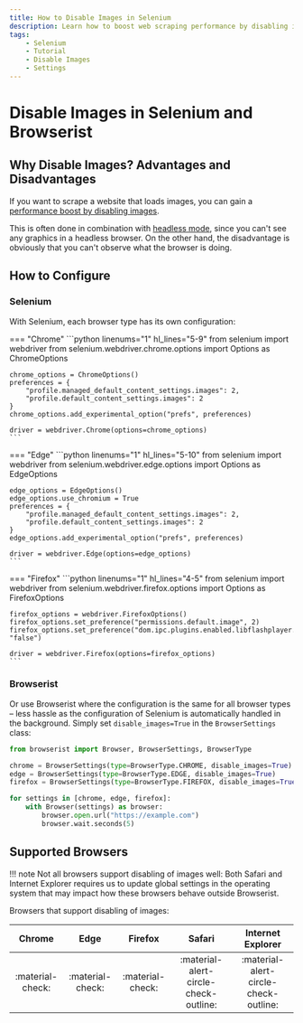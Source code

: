 ```yaml
---
title: How to Disable Images in Selenium
description: Learn how to boost web scraping performance by disabling images in Selenium. Or use the Browserist extension to make the configuration even easier. Includes code examples for beginners and advanced users.
tags:
    - Selenium
    - Tutorial
    - Disable Images
    - Settings
---
```


# Disable Images in Selenium and Browserist
## Why Disable Images? Advantages and Disadvantages
If you want to scrape a website that loads images, you can gain a [performance boost by disabling images](../../performance/disable-images.md).

This is often done in combination with [headless mode](headless-mode.md), since you can't see any graphics in a headless browser. On the other hand, the disadvantage is obviously that you can't observe what the browser is doing.

## How to Configure
### Selenium
With Selenium, each browser type has its own configuration:

=== "Chrome"
    ```python linenums="1" hl_lines="5-9"
    from selenium import webdriver
    from selenium.webdriver.chrome.options import Options as ChromeOptions

    chrome_options = ChromeOptions()
    preferences = {
        "profile.managed_default_content_settings.images": 2,
        "profile.default_content_settings.images": 2
    }
    chrome_options.add_experimental_option("prefs", preferences)

    driver = webdriver.Chrome(options=chrome_options)
    ```

=== "Edge"
    ```python linenums="1" hl_lines="5-10"
    from selenium import webdriver
    from selenium.webdriver.edge.options import Options as EdgeOptions

    edge_options = EdgeOptions()
    edge_options.use_chromium = True
    preferences = {
        "profile.managed_default_content_settings.images": 2,
        "profile.default_content_settings.images": 2
    }
    edge_options.add_experimental_option("prefs", preferences)

    driver = webdriver.Edge(options=edge_options)
    ```

=== "Firefox"
    ```python linenums="1" hl_lines="4-5"
    from selenium import webdriver
    from selenium.webdriver.firefox.options import Options as FirefoxOptions

    firefox_options = webdriver.FirefoxOptions()
    firefox_options.set_preference("permissions.default.image", 2)
    firefox_options.set_preference("dom.ipc.plugins.enabled.libflashplayer.so", "false")

    driver = webdriver.Firefox(options=firefox_options)
    ```

### Browserist
Or use Browserist where the configuration is the same for all browser types – less hassle as the configuration of Selenium is automatically handled in the background. Simply set `disable_images=True` in the `BrowserSettings` class:

```python linenums="1" hl_lines="3-5"
from browserist import Browser, BrowserSettings, BrowserType

chrome = BrowserSettings(type=BrowserType.CHROME, disable_images=True)
edge = BrowserSettings(type=BrowserType.EDGE, disable_images=True)
firefox = BrowserSettings(type=BrowserType.FIREFOX, disable_images=True)

for settings in [chrome, edge, firefox]:
    with Browser(settings) as browser:
        browser.open.url("https://example.com")
        browser.wait.seconds(5)
```

## Supported Browsers

!!! note
    Not all browsers support disabling of images well: Both Safari and Internet Explorer requires us to update global settings in the operating system that may impact how these browsers behave outside Browserist.

Browsers that support disabling of images:

<div id="disable-images-supported-browsers-table"></div>

| Chrome           | Edge             | Firefox          | Safari                                | Internet Explorer                     |
| :--------------: | :--------------: | :--------------: | :-----------------------------------: | :-----------------------------------: |
| :material-check: | :material-check: | :material-check: | :material-alert-circle-check-outline: | :material-alert-circle-check-outline: |
